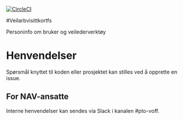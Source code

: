 [![CircleCI](https://circleci.com/gh/navikt/veilarbvisittkortfs.svg?style=svg)](https://circleci.com/gh/navikt/veilarbvisittkortfs)

#Veilarbvisittkortfs

Personinfo om bruker og veilederverktøy

# Henvendelser

Spørsmål knyttet til koden eller prosjektet kan stilles ved å opprette en issue.

## For NAV-ansatte

Interne henvendelser kan sendes via Slack i kanalen #pto-voff.
